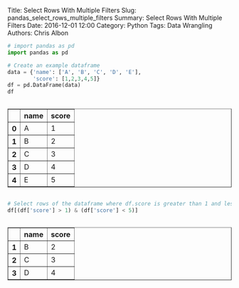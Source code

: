 Title: Select Rows With Multiple Filters
Slug: pandas_select_rows_multiple_filters
Summary: Select Rows With Multiple Filters
Date: 2016-12-01 12:00
Category: Python
Tags: Data Wrangling
Authors: Chris Albon




```python
# import pandas as pd
import pandas as pd
```


```python
# Create an example dataframe
data = {'name': ['A', 'B', 'C', 'D', 'E'], 
        'score': [1,2,3,4,5]}
df = pd.DataFrame(data)
df
```




<div style="max-height:1000px;max-width:1500px;overflow:auto;">
<table border="1" class="dataframe">
  <thead>
    <tr style="text-align: right;">
      <th></th>
      <th>name</th>
      <th>score</th>
    </tr>
  </thead>
  <tbody>
    <tr>
      <th>0</th>
      <td> A</td>
      <td> 1</td>
    </tr>
    <tr>
      <th>1</th>
      <td> B</td>
      <td> 2</td>
    </tr>
    <tr>
      <th>2</th>
      <td> C</td>
      <td> 3</td>
    </tr>
    <tr>
      <th>3</th>
      <td> D</td>
      <td> 4</td>
    </tr>
    <tr>
      <th>4</th>
      <td> E</td>
      <td> 5</td>
    </tr>
  </tbody>
</table>
</div>




```python
# Select rows of the dataframe where df.score is greater than 1 and less and 5
df[(df['score'] > 1) & (df['score'] < 5)]
```




<div style="max-height:1000px;max-width:1500px;overflow:auto;">
<table border="1" class="dataframe">
  <thead>
    <tr style="text-align: right;">
      <th></th>
      <th>name</th>
      <th>score</th>
    </tr>
  </thead>
  <tbody>
    <tr>
      <th>1</th>
      <td> B</td>
      <td> 2</td>
    </tr>
    <tr>
      <th>2</th>
      <td> C</td>
      <td> 3</td>
    </tr>
    <tr>
      <th>3</th>
      <td> D</td>
      <td> 4</td>
    </tr>
  </tbody>
</table>
</div>


